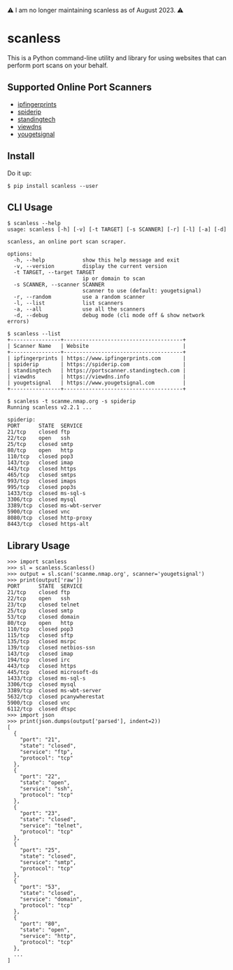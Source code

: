 ⚠️ I am no longer maintaining scanless as of August 2023. ⚠️

# scanless

This is a Python command-line utility and library for using websites that can perform port scans on your behalf.

## Supported Online Port Scanners

* [ipfingerprints](http://www.ipfingerprints.com/portscan.php)
* [spiderip](https://spiderip.com/online-port-scan.php)
* [standingtech](https://portscanner.standingtech.com/)
* [viewdns](http://viewdns.info/)
* [yougetsignal](http://www.yougetsignal.com/tools/open-ports/)

## Install

Do it up:
```
$ pip install scanless --user
```

## CLI Usage

```
$ scanless --help
usage: scanless [-h] [-v] [-t TARGET] [-s SCANNER] [-r] [-l] [-a] [-d]

scanless, an online port scan scraper.

options:
  -h, --help            show this help message and exit
  -v, --version         display the current version
  -t TARGET, --target TARGET
                        ip or domain to scan
  -s SCANNER, --scanner SCANNER
                        scanner to use (default: yougetsignal)
  -r, --random          use a random scanner
  -l, --list            list scanners
  -a, --all             use all the scanners
  -d, --debug           debug mode (cli mode off & show network errors)

$ scanless --list
+----------------+--------------------------------------+
| Scanner Name   | Website                              |
+----------------+--------------------------------------+
| ipfingerprints | https://www.ipfingerprints.com       |
| spiderip       | https://spiderip.com                 |
| standingtech   | https://portscanner.standingtech.com |
| viewdns        | https://viewdns.info                 |
| yougetsignal   | https://www.yougetsignal.com         |
+----------------+--------------------------------------+

$ scanless -t scanme.nmap.org -s spiderip
Running scanless v2.2.1 ...

spiderip:
PORT      STATE  SERVICE
21/tcp    closed ftp
22/tcp    open   ssh
25/tcp    closed smtp
80/tcp    open   http
110/tcp   closed pop3
143/tcp   closed imap
443/tcp   closed https
465/tcp   closed smtps
993/tcp   closed imaps
995/tcp   closed pop3s
1433/tcp  closed ms-sql-s
3306/tcp  closed mysql
3389/tcp  closed ms-wbt-server
5900/tcp  closed vnc
8080/tcp  closed http-proxy
8443/tcp  closed https-alt
```

## Library Usage

```
>>> import scanless
>>> sl = scanless.Scanless()
>>> output = sl.scan('scanme.nmap.org', scanner='yougetsignal')
>>> print(output['raw'])
PORT      STATE  SERVICE
21/tcp    closed ftp
22/tcp    open   ssh
23/tcp    closed telnet
25/tcp    closed smtp
53/tcp    closed domain
80/tcp    open   http
110/tcp   closed pop3
115/tcp   closed sftp
135/tcp   closed msrpc
139/tcp   closed netbios-ssn
143/tcp   closed imap
194/tcp   closed irc
443/tcp   closed https
445/tcp   closed microsoft-ds
1433/tcp  closed ms-sql-s
3306/tcp  closed mysql
3389/tcp  closed ms-wbt-server
5632/tcp  closed pcanywherestat
5900/tcp  closed vnc
6112/tcp  closed dtspc
>>> import json
>>> print(json.dumps(output['parsed'], indent=2))
[
  {
    "port": "21",
    "state": "closed",
    "service": "ftp",
    "protocol": "tcp"
  },
  {
    "port": "22",
    "state": "open",
    "service": "ssh",
    "protocol": "tcp"
  },
  {
    "port": "23",
    "state": "closed",
    "service": "telnet",
    "protocol": "tcp"
  },
  {
    "port": "25",
    "state": "closed",
    "service": "smtp",
    "protocol": "tcp"
  },
  {
    "port": "53",
    "state": "closed",
    "service": "domain",
    "protocol": "tcp"
  },
  {
    "port": "80",
    "state": "open",
    "service": "http",
    "protocol": "tcp"
  },
  ...
]
```
